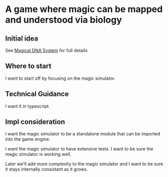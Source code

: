 # A game where magic can be mapped and understood via biology

## Initial idea
See [Magical DNA System](magical_dna_system.md) for full details

## Where to start
I want to start off by focusing on the magic simulator.

## Technical Guidance
I want it in typescript.

## Impl consideration
I want the magic simulator to be a standalone module that can be imported into the game engine.

I want the magic simulator to have extensive tests. I want to be sure the magic simulator is working well.

Later we'll add more complexity to the magic simulator and I want to be sure it stays internally consistant as it grows.
